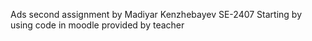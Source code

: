 Ads second assignment by Madiyar Kenzhebayev SE-2407
Starting by using code in moodle provided by teacher
